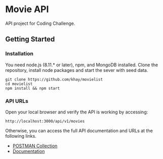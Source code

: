 # Movie API

API project for Coding Challenge.

## Getting Started

### Installation
You need node.js (8.11.* or later), npm, and MongoDB installed. Clone the repository, install node packages and start the sever with seed data.
```
git clone https://github.com/khay/movielist
cd movielist
npm install && npm start
```

### API URLs
Open your local browser and verify the API is working by accessing:

`http://localhost:3000/api/v1/movies`

Otherwise, you can access the full API documentation and URLs at the following links.

- [POSTMAN Collection](https://www.postman.com/khayusaki/workspace/k/collection/28651-51bd5e04-780d-4d73-81b1-86a60ecbb402?action=share&creator=28651)
- [Documentation](https://documenter.getpostman.com/view/28651/VUjPH5Hf)